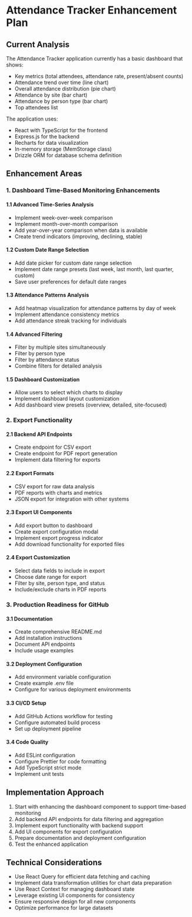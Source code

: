 # Attendance Tracker Enhancement Plan

## Current Analysis

The Attendance Tracker application currently has a basic dashboard that shows:
- Key metrics (total attendees, attendance rate, present/absent counts)
- Attendance trend over time (line chart)
- Overall attendance distribution (pie chart)
- Attendance by site (bar chart)
- Attendance by person type (bar chart)
- Top attendees list

The application uses:
- React with TypeScript for the frontend
- Express.js for the backend
- Recharts for data visualization
- In-memory storage (MemStorage class)
- Drizzle ORM for database schema definition

## Enhancement Areas

### 1. Dashboard Time-Based Monitoring Enhancements

#### 1.1 Advanced Time-Series Analysis
- Implement week-over-week comparison
- Implement month-over-month comparison
- Add year-over-year comparison when data is available
- Create trend indicators (improving, declining, stable)

#### 1.2 Custom Date Range Selection
- Add date picker for custom date range selection
- Implement date range presets (last week, last month, last quarter, custom)
- Save user preferences for default date ranges

#### 1.3 Attendance Patterns Analysis
- Add heatmap visualization for attendance patterns by day of week
- Implement attendance consistency metrics
- Add attendance streak tracking for individuals

#### 1.4 Advanced Filtering
- Filter by multiple sites simultaneously
- Filter by person type
- Filter by attendance status
- Combine filters for detailed analysis

#### 1.5 Dashboard Customization
- Allow users to select which charts to display
- Implement dashboard layout customization
- Add dashboard view presets (overview, detailed, site-focused)

### 2. Export Functionality

#### 2.1 Backend API Endpoints
- Create endpoint for CSV export
- Create endpoint for PDF report generation
- Implement data filtering for exports

#### 2.2 Export Formats
- CSV export for raw data analysis
- PDF reports with charts and metrics
- JSON export for integration with other systems

#### 2.3 Export UI Components
- Add export button to dashboard
- Create export configuration modal
- Implement export progress indicator
- Add download functionality for exported files

#### 2.4 Export Customization
- Select data fields to include in export
- Choose date range for export
- Filter by site, person type, and status
- Include/exclude charts in PDF reports

### 3. Production Readiness for GitHub

#### 3.1 Documentation
- Create comprehensive README.md
- Add installation instructions
- Document API endpoints
- Include usage examples

#### 3.2 Deployment Configuration
- Add environment variable configuration
- Create example .env file
- Configure for various deployment environments

#### 3.3 CI/CD Setup
- Add GitHub Actions workflow for testing
- Configure automated build process
- Set up deployment pipeline

#### 3.4 Code Quality
- Add ESLint configuration
- Configure Prettier for code formatting
- Add TypeScript strict mode
- Implement unit tests

## Implementation Approach

1. Start with enhancing the dashboard component to support time-based monitoring
2. Add backend API endpoints for data filtering and aggregation
3. Implement export functionality with backend support
4. Add UI components for export configuration
5. Prepare documentation and deployment configuration
6. Test the enhanced application

## Technical Considerations

- Use React Query for efficient data fetching and caching
- Implement data transformation utilities for chart data preparation
- Use React Context for managing dashboard state
- Leverage existing UI components for consistency
- Ensure responsive design for all new components
- Optimize performance for large datasets

